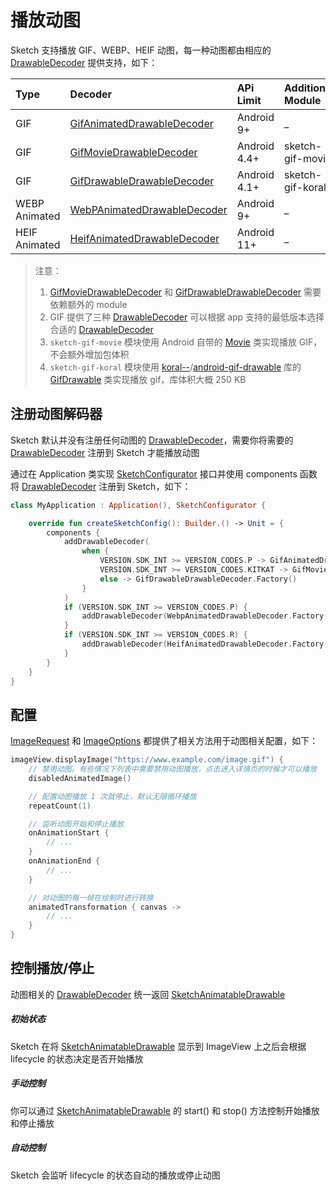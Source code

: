 # 播放动图

Sketch 支持播放 GIF、WEBP、HEIF 动图，每一种动图都由相应的 [DrawableDecoder] 提供支持，如下：

|Type|Decoder|APi Limit|Additional Module|
|:---|:---|:---|:---|
|GIF|[GifAnimatedDrawableDecoder]|Android 9+|_|
|GIF|[GifMovieDrawableDecoder]|Android 4.4+|sketch-gif-movie|
|GIF|[GifDrawableDrawableDecoder]|Android 4.1+|sketch-gif-koral|
|WEBP Animated|[WebPAnimatedDrawableDecoder]|Android 9+|_|
|HEIF Animated|[HeifAnimatedDrawableDecoder]|Android 11+|_|

> 注意：
> 1. [GifMovieDrawableDecoder] 和 [GifDrawableDrawableDecoder] 需要依赖额外的 module
> 2. GIF 提供了三种 [DrawableDecoder] 可以根据 app 支持的最低版本选择合适的 [DrawableDecoder]
> 3. `sketch-gif-movie` 模块使用 Android 自带的 [Movie] 类实现播放 GIF，不会额外增加包体积
> 4. `sketch-gif-koral` 模块使用 [koral--]/[android-gif-drawable] 库的 [GifDrawable] 类实现播放 gif，库体积大概 250 KB

## 注册动图解码器

Sketch 默认并没有注册任何动图的 [DrawableDecoder]，需要你将需要的 [DrawableDecoder] 注册到 Sketch 才能播放动图

通过在 Application 类实现 [SketchConfigurator] 接口并使用 components 函数将 [DrawableDecoder] 注册到 Sketch，如下：

```kotlin
class MyApplication : Application(), SketchConfigurator {

    override fun createSketchConfig(): Builder.() -> Unit = {
        components {
            addDrawableDecoder(
                when {
                    VERSION.SDK_INT >= VERSION_CODES.P -> GifAnimatedDrawableDecoder.Factory()
                    VERSION.SDK_INT >= VERSION_CODES.KITKAT -> GifMovieDrawableDecoder.Factory()
                    else -> GifDrawableDrawableDecoder.Factory()
                }
            )
            if (VERSION.SDK_INT >= VERSION_CODES.P) {
                addDrawableDecoder(WebpAnimatedDrawableDecoder.Factory())
            }
            if (VERSION.SDK_INT >= VERSION_CODES.R) {
                addDrawableDecoder(HeifAnimatedDrawableDecoder.Factory())
            }
        }
    }
}
```

## 配置

[ImageRequest] 和 [ImageOptions] 都提供了相关方法用于动图相关配置，如下：

```kotlin
imageView.displayImage("https://www.example.com/image.gif") {
    // 禁用动图。有些情况下列表中需要禁用动图播放，点击进入详情页的时候才可以播放
    disabledAnimatedImage()

    // 配置动图播放 1 次就停止，默认无限循环播放
    repeatCount(1)

    // 监听动图开始和停止播放
    onAnimationStart {
        // ...
    }
    onAnimationEnd {
        // ...
    }

    // 对动图的每一帧在绘制时进行转换 
    animatedTransformation { canvas ->
        // ...
    }
}
```

## 控制播放/停止

动图相关的 [DrawableDecoder] 统一返回 [SketchAnimatableDrawable]

##### 初始状态

Sketch 在将 [SketchAnimatableDrawable] 显示到 ImageView 上之后会根据 lifecycle 的状态决定是否开始播放

##### 手动控制

你可以通过 [SketchAnimatableDrawable] 的 start() 和 stop() 方法控制开始播放和停止播放

##### 自动控制

Sketch 会监听 lifecycle 的状态自动的播放或停止动图

[koral--]: https://github.com/koral--

[android-gif-drawable]: https://github.com/koral--/android-gif-drawable

[GifDrawable]: https://github.com/koral--/android-gif-drawable/blob/dev/android-gif-drawable/src/main/java/pl/droidsonroids/gif/GifDrawable.java

[DrawableDecoder]: ../../sketch/src/main/java/com/github/panpf/sketch/decode/DrawableDecoder.kt

[GifAnimatedDrawableDecoder]: ../../sketch/src/main/java/com/github/panpf/sketch/decode/GifAnimatedDrawableDecoder.kt

[HeifAnimatedDrawableDecoder]: ../../sketch/src/main/java/com/github/panpf/sketch/decode/HeifAnimatedDrawableDecoder.kt

[WebpAnimatedDrawableDecoder]: ../../sketch/src/main/java/com/github/panpf/sketch/decode/WebpAnimatedDrawableDecoder.kt

[GifDrawableDrawableDecoder]: ../../sketch-gif-koral/src/main/java/com/github/panpf/sketch/decode/GifDrawableDrawableDecoder.kt

[GifMovieDrawableDecoder]: ../../sketch-gif-movie/src/main/java/com/github/panpf/sketch/decode/GifMovieDrawableDecoder.kt

[ImageRequest]: ../../sketch/src/main/java/com/github/panpf/sketch/request/ImageRequest.kt

[SketchConfigurator]: ../../sketch/src/main/java/com/github/panpf/sketch/SketchConfigurator.kt

[SketchAnimatableDrawable]: ../../sketch/src/main/java/com/github/panpf/sketch/drawable/SketchAnimatableDrawable.kt

[Movie]: https://cs.android.com/android/platform/superproject/+/master:frameworks/base/graphics/java/android/graphics/Movie.java

[ImageRequest]: ../../sketch/src/main/java/com/github/panpf/sketch/request/ImageRequest.kt

[ImageOptions]: ../../sketch/src/main/java/com/github/panpf/sketch/request/ImageOptions.kt